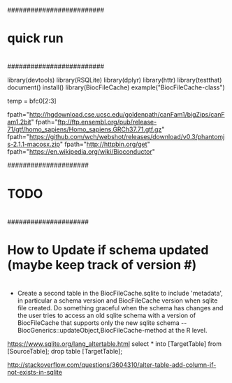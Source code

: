 #########################
#
# quick run 
#
#########################

library(devtools)
library(RSQLite)
library(dplyr)
library(httr)
library(testthat)
document()
install()
library(BiocFileCache)
example("BiocFileCache-class")

temp = bfc0[2:3]




fpath="http://hgdownload.cse.ucsc.edu/goldenpath/canFam1/bigZips/canFam1.2bit"
fpath="ftp://ftp.ensembl.org/pub/release-71/gtf/homo_sapiens/Homo_sapiens.GRCh37.71.gtf.gz"
fpath="https://github.com/wch/webshot/releases/download/v0.3/phantomjs-2.1.1-macosx.zip"
fpath="http://httpbin.org/get"
fpath="https://en.wikipedia.org/wiki/Bioconductor"


#####################
#
# TODO
#
#####################

#
# How to Update if schema updated  (maybe keep track of version #)
#

- Create a second table in the BiocFileCache.sqlite to include
  'metadata', in particular a schema version and BiocFileCache version
  when sqlite file created. Do something graceful when the schema has
  changes and the user tries to access an old sqlite schema with a
  version of BiocFileCache that supports only the new sqlite schema --
  BiocGenerics::updateObject,BiocFileCache-method at the R level.

https://www.sqlite.org/lang_altertable.html
select * into [TargetTable] from [SourceTable];
drop table [TargetTable];

http://stackoverflow.com/questions/3604310/alter-table-add-column-if-not-exists-in-sqlite
